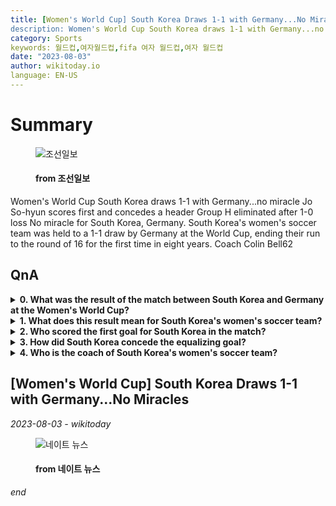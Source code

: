 ```yaml
---
title: [Women's World Cup] South Korea Draws 1-1 with Germany...No Miracles
description: Women's World Cup South Korea draws 1-1 with Germany...no miracle Jo So-hyun scores first and concedes a header Group H eliminated after 1-0 loss No miracle for South Korea, Germany. South Korea's women's soccer team was held to a 1-1 draw by Germany at the World Cup, ending their run to the round of 16 for the first time in eight years. Coach Colin Bell62
category: Sports
keywords: 월드컵,여자월드컵,fifa 여자 월드컵,여자 월드컵
date: "2023-08-03"
author: wikitoday.io
language: EN-US
---
```


# Summary

<figure>
    <img src="https://images.chosun.com/resizer/wx6X9TvnT8W5TzPGSyjoPQTS0WY=/1200x630/smart/cloudfront-ap-northeast-1.images.arcpublishing.com/chosun/I22EQMSWFZMAPKLTDEFGVSVQMU.jpg" alt="조선일보" />
    <figcaption>
        <h4> from 조선일보</h4>
    </figcaption>
</figure>

Women's World Cup South Korea draws 1-1 with Germany...no miracle Jo So-hyun scores first and concedes a header Group H eliminated after 1-0 loss No miracle for South Korea, Germany. South Korea's women's soccer team was held to a 1-1 draw by Germany at the World Cup, ending their run to the round of 16 for the first time in eight years. Coach Colin Bell62

## QnA


<details>
    <summary><b>0. What was the result of the match between South Korea and Germany at the Women's World Cup?</b></summary>
    The match between South Korea and Germany ended in a 1-1 draw.
</details>

<details>
    <summary><b>1. What does this result mean for South Korea's women's soccer team?</b></summary>
    This result ended South Korea's run to the round of 16 at the Women's World Cup after eight years.
</details>

<details>
    <summary><b>2. Who scored the first goal for South Korea in the match?</b></summary>
    Jo So-hyun scored the first goal for South Korea.
</details>

<details>
    <summary><b>3. How did South Korea concede the equalizing goal?</b></summary>
    South Korea conceded a header for Germany's equalizing goal.
</details>

<details>
    <summary><b>4. Who is the coach of South Korea's women's soccer team?</b></summary>
    Colin Bell is the coach of South Korea's women's soccer team.
</details>


## [Women's World Cup] South Korea Draws 1-1 with Germany...No Miracles

_2023-08-03 - wikitoday_



<figure>
    <img src="https://thumbnews.nateimg.co.kr/view610///news.nateimg.co.kr/orgImg/ns/2023/08/03/NISI20230803_0000392999_web.jpg" alt="네이트 뉴스" />
    <figcaption>
        <h4> from 네이트 뉴스</h4>
    </figcaption>
</figure>



_end_
